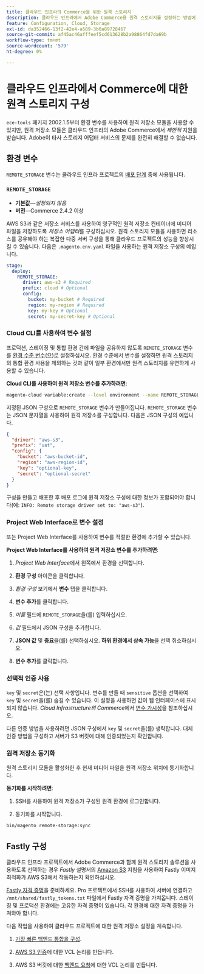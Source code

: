 ```yaml
---
title: 클라우드 인프라의 Commerce을 위한 원격 스토리지
description: 클라우드 인프라에서 Adobe Commerce용 원격 스토리지를 설정하는 방법에 대한 지침을 참조하십시오.
feature: Configuration, Cloud, Storage
exl-id: da352466-13f2-42e4-a589-3b0a89728467
source-git-commit: af45ac46afffeef5cd613628b2a98864fd7da69b
workflow-type: tm+mt
source-wordcount: '579'
ht-degree: 0%

---
```


# 클라우드 인프라에서 Commerce에 대한 원격 스토리지 구성

`ece-tools` 패키지 2002.1.5부터 환경 변수를 사용하여 원격 저장소 모듈을 사용할 수 있지만, 원격 저장소 모듈은 클라우드 인프라의 Adobe Commerce에서 _제한적_ 지원을 받습니다. Adobe이 타사 스토리지 어댑터 서비스의 문제를 완전히 해결할 수 없습니다.

## 환경 변수

`REMOTE_STORAGE` 변수는 클라우드 인프라 프로젝트의 [배포 단계](https://experienceleague.adobe.com/docs/commerce-cloud-service/user-guide/develop/deploy/process.html) 중에 사용됩니다.

### `REMOTE_STORAGE`

- **기본값**—_설정되지 않음_
- **버전**—Commerce 2.4.2 이상

AWS S3과 같은 저장소 서비스를 사용하여 영구적인 원격 저장소 컨테이너에 미디어 파일을 저장하도록 _저장소 어댑터_&#x200B;를 구성하십시오. 원격 스토리지 모듈을 사용하면 리소스를 공유해야 하는 복잡한 다중 서버 구성을 통해 클라우드 프로젝트의 성능을 향상시킬 수 있습니다. 다음은 `.magento.env.yaml` 파일을 사용하는 원격 저장소 구성의 예입니다.

```yaml
stage:
  deploy:
    REMOTE_STORAGE:
      driver: aws-s3 # Required
      prefix: cloud # Optional
      config:
        bucket: my-bucket # Required
        region: my-region # Required
        key: my-key # Optional
        secret: my-secret-key # Optional
```

### Cloud CLI를 사용하여 변수 설정

프로덕션, 스테이징 및 통합 환경 간에 파일을 공유하지 않도록 `REMOTE_STORAGE` 변수를 [환경 수준 변수](https://experienceleague.adobe.com/docs/commerce-cloud-service/user-guide/configure/env/variable-levels.html)(으)로 설정하십시오. 환경 수준에서 변수를 설정하면 원격 스토리지의 통합 환경 사용을 제외하는 것과 같이 일부 환경에서만 원격 스토리지를 유연하게 사용할 수 있습니다.

**Cloud CLI를 사용하여 원격 저장소 변수를 추가하려면**:

```bash
magento-cloud variable:create --level environment --name REMOTE_STORAGE --json true --inheritable false --value '{"driver":"aws-s3","prefix":"uat","config":{"bucket":"aws-bucket-id","region":"eu-west-1","key":"optional-key","secret":"optional-secret"}}'
```

지정된 JSON 구성으로 `REMOTE_STORAGE` 변수가 만들어집니다. `REMOTE_STORAGE` 변수는 JSON 문자열을 사용하여 원격 저장소를 구성합니다. 다음은 JSON 구성의 예입니다.

```json
{
  "driver": "aws-s3",
  "prefix": "uat",
  "config": {
    "bucket": "aws-bucket-id",
    "region": "aws-region-id",
    "key": "optional-key",
    "secret": "optional-secret"
  }
}
```

구성을 만들고 배포한 후 배포 로그에 원격 저장소 구성에 대한 정보가 포함되어야 합니다(예: `INFO: Remote storage driver set to: "aws-s3"`).

### Project Web Interface로 변수 설정

또는 Project Web Interface를 사용하여 변수를 적절한 환경에 추가할 수 있습니다.

**Project Web Interface를 사용하여 원격 저장소 변수를 추가하려면**:

1. _Project Web Interface_&#x200B;에서 왼쪽에서 환경을 선택합니다.

1. **환경 구성** 아이콘을 클릭합니다.

1. _환경 구성_ 보기에서 **변수** 탭을 클릭합니다.

1. **변수 추가**&#x200B;를 클릭합니다.

1. _이름_ 필드에 `REMOTE_STORAGE`을(를) 입력하십시오.

1. _값_ 필드에서 JSON 구성을 추가합니다.

1. **JSON 값** 및 **중요**&#x200B;을(를) 선택하십시오. **하위 환경에서 상속 가능**&#x200B;을 선택 취소하십시오.

1. **변수 추가**&#x200B;를 클릭합니다.

### 선택적 인증 사용

`key` 및 `secret`은(는) 선택 사항입니다. 변수를 만들 때 `sensitive` 옵션을 선택하여 `key` 및 `secret`을(를) 숨길 수 있습니다. 이 설정을 사용하면 값이 웹 인터페이스에 표시되지 않습니다. _Cloud Infrastructure의 Commerce_&#x200B;에서 [변수 가시성](https://experienceleague.adobe.com/docs/commerce-cloud-service/user-guide/configure/env/variable-levels.html#visibility)을 참조하십시오.

다른 인증 방법을 사용하려면 JSON 구성에서 `key` 및 `secret`을(를) 생략합니다. 대체 인증 방법을 구성하고 서버가 S3 버킷에 대해 인증되었는지 확인합니다.

### 원격 저장소 동기화

원격 스토리지 모듈을 활성화한 후 현재 미디어 파일을 원격 저장소 위치에 동기화합니다.

**동기화를 시작하려면**:

1. SSH를 사용하여 원격 저장소가 구성된 원격 환경에 로그인합니다.

1. 동기화를 시작합니다.

```bash
bin/magento remote-storage:sync 
```

## Fastly 구성

클라우드 인프라 프로젝트에서 Adobe Commerce과 함께 원격 스토리지 솔루션을 사용하도록 선택하는 경우 _Fastly_ 설명서의 [Amazon S3](https://docs.fastly.com/en/guides/amazon-s3) 지침을 사용하여 Fastly 이미지 최적화가 AWS S3에서 작동하는지 확인하십시오.

[Fastly 자격 증명](https://experienceleague.adobe.com/docs/commerce-cloud-service/user-guide/cdn/setup-fastly/fastly-configuration.html#get-fastly-credentials)을 준비하세요. Pro 프로젝트에서 SSH를 사용하여 서버에 연결하고 `/mnt/shared/fastly_tokens.txt` 파일에서 Fastly 자격 증명을 가져옵니다. 스테이징 및 프로덕션 환경에는 고유한 자격 증명이 있습니다. 각 환경에 대한 자격 증명을 가져와야 합니다.

다음 작업을 사용하여 클라우드 프로젝트에 대한 원격 저장소 설정을 계속합니다.

1. [가장 빠른 백엔드 통합을 구성](https://github.com/fastly/fastly-magento2/blob/master/Documentation/Guides/Edge-Modules/EDGE-MODULE-OTHER-CMS-INTEGRATION.md).

1. [AWS S3 인증](https://docs.fastly.com/en/guides/amazon-s3#using-an-amazon-s3-private-bucket)에 대한 VCL 논리를 만듭니다.

1. AWS S3 버킷에 대한 [백엔드 요청](https://developer.fastly.com/reference/vcl/variables/backend-connection/req-backend/)에 대한 VCL 논리를 만듭니다.
